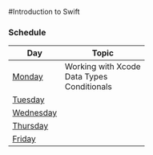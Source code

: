 #Introduction to Swift
### Schedule
Day 	    |	Topic           
----------|----------------
[Monday](https://github.com/upperlinecode/intro-to-swift/tree/master/day-1) 	  | Working with Xcode <br> Data Types <br> Conditionals
[Tuesday](https://github.com/upperlinecode/intro-to-swift/tree/master/day-2)    |  
[Wednesday](https://github.com/upperlinecode/intro-to-swift/tree/master/day-3)  |  
[Thursday](https://github.com/upperlinecode/intro-to-swift/tree/master/day-4)   | 
[Friday](https://github.com/upperlinecode/intro-to-swift/tree/master/day-5)     |  

